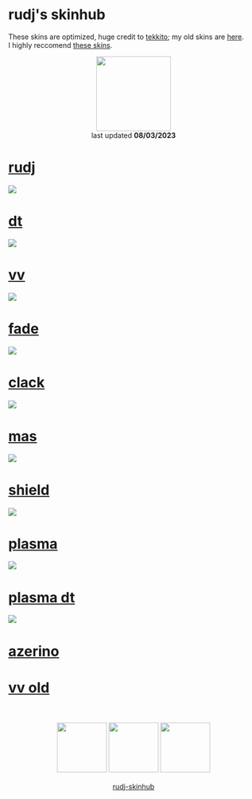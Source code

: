# rudj's skinhub
These skins are optimized, huge credit to <a href="https://osu.ppy.sh/users/7075211">tekkito</a>; my old skins are <a href="rudj_old.md">here</a>.<br>
I highly reccomend <a href="https://github.com/malyszewski/malyszewski/blob/main/skiny.md">these skins</a>.
<p align="center">
<a href="https://osu.ppy.sh/users/11592896">
  <img src="https://a.ppy.sh/11592896"  
       width="150"
       height="150"></a>
<br>
last updated <b>08/03/2023</b>
</p>

# [rudj](https://github.com/rudj-skinhub/woal/raw/tyfh/rudj/rudj.osk)
[![](https://i.imgur.com/FkSVBMi.png)](https://github.com/rudj-skinhub/woal/raw/tyfh/rudj/rudj.osk)

# [dt](https://github.com/rudj-skinhub/woal/raw/tyfh/rudj/dt.osk)
[![](https://i.imgur.com/vCR86qU.png)](https://github.com/rudj-skinhub/woal/raw/tyfh/rudj/dt.osk)

# [vv](https://github.com/rudj-skinhub/woal/raw/tyfh/rudj/vv.osk)
[![](https://i.imgur.com/RlO4G2C.png)](https://github.com/rudj-skinhub/woal/raw/tyfh/rudj/vv.osk)

# [fade](https://github.com/rudj-skinhub/woal/raw/tyfh/rudj/fade.osk)
[![](https://i.imgur.com/VrwcYSw.png)](https://github.com/rudj-skinhub/woal/raw/tyfh/rudj/fade.osk)

# [clack](https://github.com/rudj-skinhub/woal/raw/tyfh/rudj/clack.osk)
[![](https://i.imgur.com/h1Cdo5I.png)](https://github.com/rudj-skinhub/woal/raw/tyfh/rudj/clack.osk)

# [mas](https://github.com/rudj-skinhub/woal/raw/tyfh/rudj/mas.osk)
[![](https://i.imgur.com/rIX3HYB.png)](https://github.com/rudj-skinhub/woal/raw/tyfh/rudj/mas.osk)

# [shield](https://github.com/rudj-skinhub/woal/raw/tyfh/rudj/shield.osk)
[![](https://i.imgur.com/Fcb7lEx.png)](https://github.com/rudj-skinhub/woal/raw/tyfh/rudj/shield.osk)

# [plasma](https://github.com/rudj-skinhub/woal/raw/tyfh/rudj/plasma.osk)
[![](https://i.imgur.com/4NS5uqs.png)](https://github.com/rudj-skinhub/woal/raw/tyfh/rudj/plasma.osk)

# [plasma dt](https://github.com/rudj-skinhub/woal/raw/tyfh/rudj/plasma%20dt.osk)
[![](https://i.imgur.com/l3NZrmP.png)](https://github.com/rudj-skinhub/woal/raw/tyfh/rudj/plasma%20dt.osk)

# [azerino]()

# [vv old]()

<p align="center">
  <br></br>
  <a href="https://www.twitch.tv/rudj_">
  <img src="https://i.imgur.com/HM030lk.png" 
       width="100" 
       height="100"></a>
  <a href="https://www.youtube.com/channel/UCUFXZiWmZ9in66cgLsXi-xw">
  <img src="https://i.imgur.com/YWbDUUy.png"  
       width="100" 
       height="100"></a>
  <a href="https://twitter.com/rudj_">
  <img src="https://i.imgur.com/PUQ5uWf.png" 
       width="100" 
       height="100"></a>
  <br></br>
  <a href="README.md">rudj-skinhub</a>
 </p>
